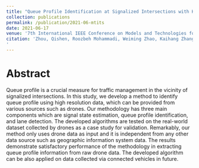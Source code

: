 ```yaml
---
title: "Queue Profile Identification at Signalized Intersections with High-Resolution Data from Drones"
collection: publications
permalink: /publication/2021-06-mtits
date: 2021-06-17
venue: '7th International IEEE Conference on Models and Technologies for Intelligent Transportation Systems'
citation: 'Zhou, Qishen, Roozbeh Mohammadi, Weiming Zhao, Kaihang Zhang, Lihui Zhang, Yibing Wang, Claudio Roncoli, and Simon Hu. 2021. &quot;Queue Profile Identification at Signalized Intersections with High-Resolution Data from Drones.&quot; In <i>7th International IEEE Conference on Models and Technologies for Intelligent Transportation Systems</i>. Aquila Atlantis Hotel, Heraklion, Crete, Greece. (Online): IEEE Xplore. 
'
---
```

# Abstract

Queue profile is a crucial measure for traffic management in the vicinity of signalized intersections. In this study, we develop a method to identify queue profile using high resolution data, which can be provided from various sources such as drones. Our methodology has three main components which are signal state estimation, queue profile identification, and lane detection. The developed algorithms are tested on the real-world dataset collected by drones as a case study for validation. Remarkably, our method only uses drone data as input and it is independent from any other data source such as geographic information system data. The results demonstrate satisfactory performance of the methodology in extracting queue profile information from raw drone data. The developed algorithm can be also applied on data collected via connected vehicles in future.
